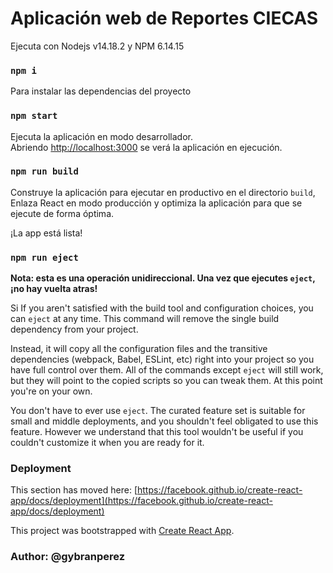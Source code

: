 # Aplicación web de Reportes CIECAS

Ejecuta con Nodejs v14.18.2 y NPM 6.14.15

### `npm i`
Para instalar las dependencias del proyecto

### `npm start`
Ejecuta la aplicación en modo desarrollador.\
Abriendo [http://localhost:3000](http://localhost:3000) se verá la aplicación en ejecución.


### `npm run build`
Construye la aplicación para ejecutar en productivo en el directorio `build`, Enlaza React en modo producción y optimiza la aplicación para que se ejecute de forma óptima. 

¡La app está lista!

### `npm run eject`
**Nota: esta es una operación unidireccional. Una vez que ejecutes `eject`, ¡no hay vuelta atras!**

Si
If you aren't satisfied with the build tool and configuration choices, you can `eject` at any time. This command will remove the single build dependency from your project.

Instead, it will copy all the configuration files and the transitive dependencies (webpack, Babel, ESLint, etc) right into your project so you have full control over them. All of the commands except `eject` will still work, but they will point to the copied scripts so you can tweak them. At this point you're on your own.

You don't have to ever use `eject`. The curated feature set is suitable for small and middle deployments, and you shouldn't feel obligated to use this feature. However we understand that this tool wouldn't be useful if you couldn't customize it when you are ready for it.

### Deployment
This section has moved here: [https://facebook.github.io/create-react-app/docs/deployment](https://facebook.github.io/create-react-app/docs/deployment)

This project was bootstrapped with [Create React App](https://github.com/facebook/create-react-app).

### Author: @gybranperez